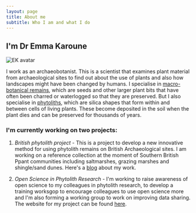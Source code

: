 ```yaml
---
layout: page
title: About me
subtitle: Who I am and what I do
---
```


## I'm Dr Emma Karoune

![EK avatar](https://figshare.com/s/8fe4b71479fe0fefcf28)

I work as an archaeobotanist. This is a scientist that examines plant material from archaeological sites to find out about the use of plants and also how landscapes might have been changed by humans. I specialise in [macro-botanical remains](https://www.theposthole.org/read/article/222), which are seeds and other larger plant bits that have often been charred or waterlogged so that they are preserved. But I also specialise in [phytoliths](https://en.wikipedia.org/wiki/Phytolith), which are silica shapes that form within and between cells of living plants. These become deposited in the soil when the plant dies and can be preserved for thousands of years.

### I'm currently working on two projects:
1. _British phytolith project_ - This is a project to develop a new innovative method for using phytolith remains on British Archaeological sites. I am working on a reference collection at the moment of Southern British Ppant communities including saltmarshes, grazing marshes and shingle/sand dunes. Here's a [blog](https://solentreserves.wordpress.com/2020/10/06/strange-ladies-with-a-wheelbarrow/) about my work. 

2. _Open Science in Phytolith Research_ - I'm working to raise awareness of open science to my colleagues in phytolith research, to develop a training worksgop to encourage colleagues to use open science more and I'm also forming a working group to work on improving data sharing. The website for my project can be found [here](https://ekaroune.github.io/Open-Science-in-Phytolith-Research/).

